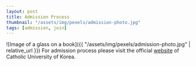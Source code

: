 ```yaml
---
layout: post
title: Admission Process
thumbnail: "/assets/img/pexels/admission-photo.jpg"
tags: [admission, join]
---
```

![Image of a glass on a book]({{ "/assets/img/pexels/admission-photo.jpg" | relative_url }})
For admission process please visit the official [website](https://www.catholic.ac.kr) of Catholic University of Korea. 


